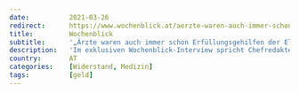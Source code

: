 ```yaml
---
date:          2021-03-26
redirect:      https://www.wochenblick.at/aerzte-waren-auch-immer-schon-erfuellungsgehilfen-der-eliten/
title:         Wochenblick
subtitle:      '„Ärzte waren auch immer schon Erfüllungsgehilfen der Eliten“'
description:   'Im exklusiven Wochenblick-Interview spricht Chefredakteurin Elsa Mittmannsgruber mit Dr. Gerd Reuther über die Stellung der Ärzte, die Pharmaindustrie, die Corona-Krise und über sein neuestes Buch „Heilung Nebensache“. Dabei spart Reuther, der mit 32 Jahren einer der jüngsten Chefärzte in Deutschland war, nicht mit Kritik an seinen Kollegen und liefert interessante Hintergründe zum Gesundheitswesen.'
country:       AT
categories:    [Widerstand, Medizin]
tags:          [geld]
---
```

